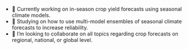 - 🔭 Currently working on in-season crop yield forecasts using seasonal climate models. 
- 🌱 Studying on how to use multi-model ensembles of seasonal climate forecasts to increase reliability.
- 👯 I’m looking to collaborate on all topics regarding crop forecasts on regional, national, or global level.
